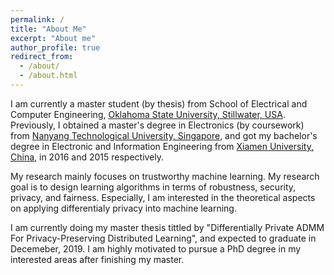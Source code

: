 ```yaml
---
permalink: /
title: "About Me"
excerpt: "About me"
author_profile: true
redirect_from: 
  - /about/
  - /about.html
---
```


I am currently a master student (by thesis) from School of Electrical and Computer Engineering, [Oklahoma State University, Stillwater, USA](https://go.okstate.edu/). Previously, I obtained a master's degree in Electronics (by coursework) from [Nanyang Technological University, Singapore](https://www.ntu.edu.sg/Pages/home.aspx), and got my bachelor's degree in Electronic and Information Engineering from [Xiamen University, China](https://en.xmu.edu.cn/), in 2016 and 2015 respectively.

My research mainly focuses on trustworthy machine learning. My research goal is to design learning algorithms in terms of robustness, security, privacy, and fairness. Especially, I am interested in the theoretical aspects on applying differentialy privacy into machine learning.

I am currently doing my master thesis tittled by "Differentially Private ADMM For Privacy-Preserving Distributed Learning", and expected to graduate in Decemeber, 2019. I am highly motivated to pursue a PhD degree in my interested areas after finishing my master.
